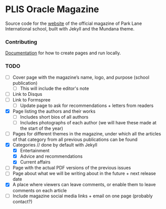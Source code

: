 # PLIS Oracle Magazine

Source code for the [website](https://wowthemesnet.github.io/mundana-theme-jekyll/) of the official magazine of Park Lane International school, built with Jekyll and the Mundana theme.

### Contributing

[Documentation](https://bootstrapstarter.com/mundana-theme-jekyll/) for how to create pages and run locally.

### TODO
- [ ] Cover page with the magazine’s name, logo, and purpose (school publication)
    - [ ] This will include the editor's note
- [ ] Link to Disqus
- [ ] Link to Formspree
    - [ ] Update page to ask for recommendations + letters from readers
- [x] Page listing the authors and their works
    - [ ] Includes short bios of all authors
    - [ ] Includes photographs of each author (we will have these made at the start of the year)
- [ ] Pages for different themes in the magazine, under which all the articles of that category from all previous publications can be found
- [x] Categories  // done by default with Jekyll
    - [x] Entertainment
    - [x] Advice and recommendations 
    - [x] Current affairs 
- [ ] Page with the actual PDF versions of the previous issues 
- [ ] Page about what we will be writing about in the future + next release date
- [x] A place where viewers can leave comments, or enable them to leave comments on each article 
- [ ] Include magazine social media links + email on one page (probably contact?)
